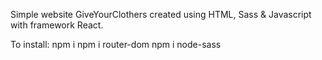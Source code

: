 Simple website GiveYourClothers created using HTML, Sass & Javascript with framework React.

To install:
npm i
npm i router-dom
npm i node-sass

